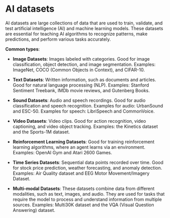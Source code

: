 # AI datasets

AI datasets are large collections of data that are used to train, validate, and test artificial intelligence (AI) and machine learning models. These datasets are essential for teaching AI algorithms to recognize patterns, make predictions, and perform various tasks accurately.

**Common types**:

* **Image Datasets**: Images labeled with categories. Good for image classification, object detection, and image segmentation. Examples: ImageNet, COCO (Common Objects in Context), and CIFAR-10.

* **Text Datasets**: Written information, such as documents and articles. Good for natural language processing (NLP). Examples: Stanford Sentiment Treebank, IMDb movie reviews, and Gutenberg Books.

* **Sound Datasets**: Audio and speech recordings. Good for audio classification and speech recognition. Examples for audio: UrbanSound and ESC-50. Examples for speech: LibriSpeech and CommonVoice.

* **Video Datasets**: Video clips. Good for action recognition, video captioning, and video object tracking. Examples: the Kinetics dataset and the Sports-1M dataset.

* **Reinforcement Learning Datasets**: Good for training reinforcement learning algorithms, where an agent learns via an environment. Examples: OpenAI Gym and Atari 2600 Games.

* **Time Series Datasets**: Sequential data points recorded over time. Good for stock price prediction, weather forecasting, and anomaly detection. Examples: Air Quality dataset and EEG Motor Movement/Imagery Dataset.

* **Multi-modal Datasets**: These datasets combine data from different modalities, such as text, images, and audio. They are used for tasks that require the model to process and understand information from multiple sources. Examples: Multi30K dataset and the VQA (Visual Question Answering) dataset.
